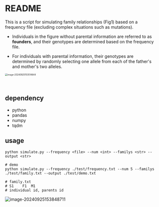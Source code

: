 # README

This is a script for simulating family relationships (Fig1) based on a frequency file (excluding complex situations such as mutations). 

- Individuals in the figure without parental information are referred to as **founders**, and their genotypes are determined based on the frequency file. 

- For individuals with parental information, their genotypes are determined by randomly selecting one allele from each of the father's and mother's two alleles.

  

<img src="https://7niu.lihaicheng.cn/picgo/20240925/15-35-14-e815a1df4af812b2933d1f5ded77c9a1-image-20240925153514644-22efcb.png" alt="image-20240925153514644" style="zoom:50%;" />

​									

## dependency

- python
- pandas
- numpy
- tqdm

## usage

```shell
python simulate.py --frequency <file> --num <int> --familys <str> --output <str>

# demo
python simulate.py --frequency ./test/frequency.txt --num 5 --familys ./test/family.txt --output ./test/demo.txt

# family.txt
# S1	F1	M1
# individual id, parents id
```

![image-20240925153848711](https://7niu.lihaicheng.cn/picgo/20240925/15-38-48-7bdd65ed1879b6e4e0b6a9b4a25e8abd-image-20240925153848711-366c75.png)

